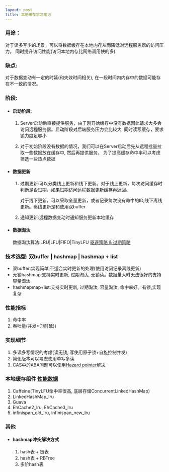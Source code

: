 ```yaml
---
layout: post
title: 本地缓存学习笔记 
---
```


### 用途：

对于读多写少的场景，可以将数据缓存在本地内存从而降低对远程服务器的访问压力，
同时提升访问性能(访问本地内存比网络调用快的多)

### 缺点:

对于数据变动有一定的时延(和失效时间相关), 在一段时间内内存中的数据可能存在不一致的情况。

### 阶段:

+ #### 启动阶段:

    1. Server启动后直接提供服务，由于刚开始缓存中没有数据因此请求大多会访问远程服务器。启动阶段对后端服务压力会比较大,
       同时读写缓存，要求锁力度足够小

    2. 对于初始阶段没有数据的情况，我们可以在Server启动后先从远程批量拉取一些数据放在缓存中, 然后再提供服务。
       为了提高缓存命中率可以考虑筛选一些热点数据

+ #### 数据更新

    1. 过期更新:可以分类线上更新和线下更新。对于线上更新，每次访问缓存时判断是否过期，如果过期访问远程数据更新缓存再返回。

       对于线下更新，可以采取全量更新，或者记录每次没有命中的ID,线下离线更新。离线更新是和使用双buffer

    2. 通知更新:远程数据变动时通知服务更新本地缓存

+ #### 数据淘汰

    数据淘汰算法:LRU|LFU|FIFO|TinyLFU [驱逐策略 & 过期策略](http://ifeve.com/design-of-a-modern-cache/)

### 技术选型: 双buffer | hashmap | hashmap + list
+ 双buffer:实现简单,不适合实时更新的处理(使用访问记录离线更新)
+ 无锁hashmap:支持实时更新, 过期淘汰, 无锁读。数据量大时无法很好的支持容量淘汰
+ hashmapmap+list:支持实时更新, 过期淘汰, 容量淘汰, 命中率好。有锁,实现复杂

### 性能指标
1. 命中率
2. 吞吐量(并发*(1/时延))

### 实现细节
1. 多读多写情况的考虑(读无锁, 写使用原子锁+自旋控制并发)
2. 简化版本可以考虑使用单写多读
3. CAS中的ABA问题可以使用[Hazard pointer](https://en.wikipedia.org/wiki/Hazard_pointer)解决


### 本地缓存组件 [性能数据](http://www.bkjia.com/Javabc/1208329.html)
1. Caffeine(TinyLFU命中率很高, 底层存储ConcurrentLinkedHashMap)
2. LinkedHashMap_lru
3. Guava
4. EhCache2_lru, EhCache3_lru
5. infinispan_old_lru, infinispan_new_lru

### 其他
+ #### hashmap冲突解决方式
    1. hash表 + 链表
    2. hash表 + RBTree
    3. 多阶hash表
